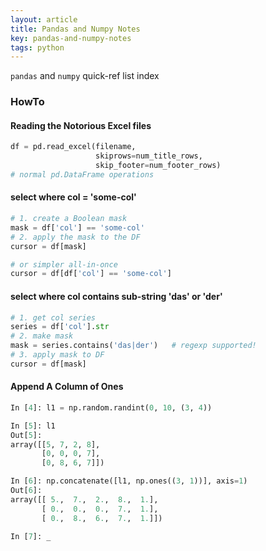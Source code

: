 ```yaml
---
layout: article
title: Pandas and Numpy Notes
key: pandas-and-numpy-notes
tags: python
---
```


`pandas` and `numpy` quick-ref list index

<!-- more -->

### HowTo

#### Reading the **Notorious** Excel files

```python
df = pd.read_excel(filename,
                   skiprows=num_title_rows,
                   skip_footer=num_footer_rows)
# normal pd.DataFrame operations
```

#### select where col = 'some-col'

```python
# 1. create a Boolean mask
mask = df['col'] == 'some-col'
# 2. apply the mask to the DF
cursor = df[mask]

# or simpler all-in-once
cursor = df[df['col'] == 'some-col']
```

#### select where col contains sub-string 'das' or 'der'

```python
# 1. get col series
series = df['col'].str
# 2. make mask
mask = series.contains('das|der')   # regexp supported!
# 3. apply mask to DF
cursor = df[mask]
```

#### Append A Column of Ones

```python
In [4]: l1 = np.random.randint(0, 10, (3, 4))

In [5]: l1
Out[5]:
array([[5, 7, 2, 8],
       [0, 0, 0, 7],
       [0, 8, 6, 7]])

In [6]: np.concatenate([l1, np.ones((3, 1))], axis=1)
Out[6]:
array([[ 5.,  7.,  2.,  8.,  1.],
       [ 0.,  0.,  0.,  7.,  1.],
       [ 0.,  8.,  6.,  7.,  1.]])

In [7]: _
```
